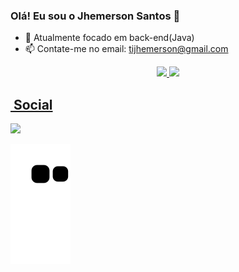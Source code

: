 ### Olá! Eu sou o Jhemerson Santos 👋

- 🔭 Atualmente focado em back-end(Java)
- 📫 Contate-me no email: tijhemerson@gmail.com

<div align="center">
  <a href="https://github.com/nosremehj">
  <img height="150em" src="https://github-readme-stats.vercel.app/api?username=nosremehj&show_icons=true&theme=dark&include_all_commits=true&count_private=true"/>
  <img height="150" src="https://github-readme-stats.vercel.app/api/top-langs/?username=nosremehj&layout=compact&langs_count=7&theme=dark"/>
</div> 
 
## &nbsp;Social
 
<div> 
  <a href="https://www.linkedin.com/in/jhemerson/" target="_blank"><img src="https://img.shields.io/badge/-LinkedIn-%230077B5?style=for-the-badge&logo=linkedin&logoColor=white" target="_blank"></a> 
 
  ![Snake animation](https://github.com/rafaballerini/rafaballerini/blob/output/github-contribution-grid-snake.svg)
 
</div>
